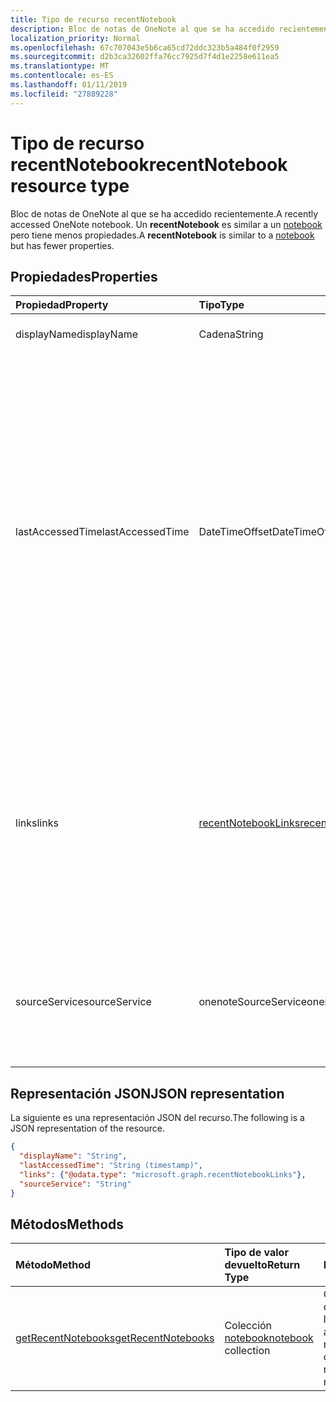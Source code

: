 ```yaml
---
title: Tipo de recurso recentNotebook
description: Bloc de notas de OneNote al que se ha accedido recientemente. Un **recentNotebook** es similar a un notebook pero tiene menos propiedades.
localization_priority: Normal
ms.openlocfilehash: 67c707043e5b6ca65cd72ddc323b5a484f0f2959
ms.sourcegitcommit: d2b3ca32602ffa76cc7925d7f4d1e2258e611ea5
ms.translationtype: MT
ms.contentlocale: es-ES
ms.lasthandoff: 01/11/2019
ms.locfileid: "27889228"
---
```

# <a name="recentnotebook-resource-type"></a><span data-ttu-id="759b4-104">Tipo de recurso recentNotebook</span><span class="sxs-lookup"><span data-stu-id="759b4-104">recentNotebook resource type</span></span>

<span data-ttu-id="759b4-105">Bloc de notas de OneNote al que se ha accedido recientemente.</span><span class="sxs-lookup"><span data-stu-id="759b4-105">A recently accessed OneNote notebook.</span></span> <span data-ttu-id="759b4-106">Un **recentNotebook** es similar a un [notebook](notebook.md) pero tiene menos propiedades.</span><span class="sxs-lookup"><span data-stu-id="759b4-106">A **recentNotebook** is similar to a [notebook](notebook.md) but has fewer properties.</span></span>

## <a name="properties"></a><span data-ttu-id="759b4-107">Propiedades</span><span class="sxs-lookup"><span data-stu-id="759b4-107">Properties</span></span>
| <span data-ttu-id="759b4-108">Propiedad</span><span class="sxs-lookup"><span data-stu-id="759b4-108">Property</span></span>     | <span data-ttu-id="759b4-109">Tipo</span><span class="sxs-lookup"><span data-stu-id="759b4-109">Type</span></span>   |<span data-ttu-id="759b4-110">Descripción</span><span class="sxs-lookup"><span data-stu-id="759b4-110">Description</span></span>|
|:---------------|:--------|:----------|
|<span data-ttu-id="759b4-111">displayName</span><span class="sxs-lookup"><span data-stu-id="759b4-111">displayName</span></span>|<span data-ttu-id="759b4-112">Cadena</span><span class="sxs-lookup"><span data-stu-id="759b4-112">String</span></span>|<span data-ttu-id="759b4-113">Nombre del bloc de notas.</span><span class="sxs-lookup"><span data-stu-id="759b4-113">The name of the notebook.</span></span>|
|<span data-ttu-id="759b4-114">lastAccessedTime</span><span class="sxs-lookup"><span data-stu-id="759b4-114">lastAccessedTime</span></span>|<span data-ttu-id="759b4-115">DateTimeOffset</span><span class="sxs-lookup"><span data-stu-id="759b4-115">DateTimeOffset</span></span>|<span data-ttu-id="759b4-p103">La fecha y la hora en que se modificó por última vez el bloc de notas. La marca de tiempo representa la información de fecha y hora con el formato ISO 8601 y siempre pertenece a la zona horaria UTC. Por ejemplo, medianoche en la zona horaria UTC del 1 de enero de 2014 sería así: `'2014-01-01T00:00:00Z'`. Solo lectura.</span><span class="sxs-lookup"><span data-stu-id="759b4-p103">The date and time when the notebook was last modified. The timestamp represents date and time information using ISO 8601 format and is always in UTC time. For example, midnight UTC on Jan 1, 2014 would look like this: `'2014-01-01T00:00:00Z'`. Read-only.</span></span>|
|<span data-ttu-id="759b4-120">links</span><span class="sxs-lookup"><span data-stu-id="759b4-120">links</span></span>|[<span data-ttu-id="759b4-121">recentNotebookLinks</span><span class="sxs-lookup"><span data-stu-id="759b4-121">recentNotebookLinks</span></span>](recentnotebooklinks.md)|<span data-ttu-id="759b4-122">Vínculos para abrir el bloc de notas.</span><span class="sxs-lookup"><span data-stu-id="759b4-122">Links for opening the notebook.</span></span> <span data-ttu-id="759b4-123">El vínculo `oneNoteClientURL` abre el bloc de notas en el cliente de OneNote si está instalado.</span><span class="sxs-lookup"><span data-stu-id="759b4-123">The `oneNoteClientURL` link opens the notebook in the OneNote client, if it's installed.</span></span> <span data-ttu-id="759b4-124">El vínculo `oneNoteWebURL` abre el bloc de notas en OneNote Online.</span><span class="sxs-lookup"><span data-stu-id="759b4-124">The `oneNoteWebURL` link opens the notebook in OneNote Online.</span></span>|
|<span data-ttu-id="759b4-125">sourceService</span><span class="sxs-lookup"><span data-stu-id="759b4-125">sourceService</span></span>|<span data-ttu-id="759b4-126">onenoteSourceService</span><span class="sxs-lookup"><span data-stu-id="759b4-126">onenoteSourceService</span></span>|<span data-ttu-id="759b4-127">Almacén de back-end donde reside el Bloc de notas, `OneDriveForBusiness` o `OneDrive`.</span><span class="sxs-lookup"><span data-stu-id="759b4-127">The backend store where the Notebook resides, either `OneDriveForBusiness` or `OneDrive`.</span></span>|

## <a name="json-representation"></a><span data-ttu-id="759b4-128">Representación JSON</span><span class="sxs-lookup"><span data-stu-id="759b4-128">JSON representation</span></span>

<span data-ttu-id="759b4-129">La siguiente es una representación JSON del recurso.</span><span class="sxs-lookup"><span data-stu-id="759b4-129">The following is a JSON representation of the resource.</span></span>

<!-- {
  "blockType": "resource",
  "optionalProperties": [

  ],
  "@odata.type": "microsoft.graph.recentNotebook"
}-->

```json
{
  "displayName": "String",
  "lastAccessedTime": "String (timestamp)",
  "links": {"@odata.type": "microsoft.graph.recentNotebookLinks"},
  "sourceService": "String"
}
```

## <a name="methods"></a><span data-ttu-id="759b4-130">Métodos</span><span class="sxs-lookup"><span data-stu-id="759b4-130">Methods</span></span>

| <span data-ttu-id="759b4-131">Método</span><span class="sxs-lookup"><span data-stu-id="759b4-131">Method</span></span>           | <span data-ttu-id="759b4-132">Tipo de valor devuelto</span><span class="sxs-lookup"><span data-stu-id="759b4-132">Return Type</span></span>    |<span data-ttu-id="759b4-133">Descripción</span><span class="sxs-lookup"><span data-stu-id="759b4-133">Description</span></span>|
|:---------------|:--------|:----------|
|[<span data-ttu-id="759b4-134">getRecentNotebooks</span><span class="sxs-lookup"><span data-stu-id="759b4-134">getRecentNotebooks</span></span>](../api/notebook-getrecentnotebooks.md) | <span data-ttu-id="759b4-135">Colección [notebook](notebook.md)</span><span class="sxs-lookup"><span data-stu-id="759b4-135">[notebook](notebook.md) collection</span></span> | <span data-ttu-id="759b4-136">Obtener una colección de los blocs de notas a los que el usuario ha accedido más recientemente.</span><span class="sxs-lookup"><span data-stu-id="759b4-136">Get a collection of the most recently accessed notebooks for the user.</span></span> |
